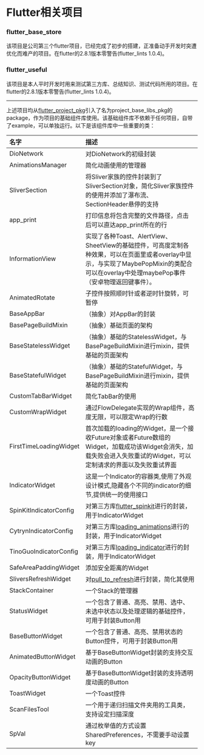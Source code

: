 # Flutter相关项目

### flutter_base_store 
该项目是公司第三个flutter项目，已经完成了初步的搭建，正准备动手开发时突遭优化而难产的项目。在flutter的2.8.1版本零警告(flutter_lints 1.0.4)。

### flutter_useful 
该项目是本人平时开发时用来测试第三方库、总结知识、测试代码所用的项目。在flutter的2.8.1版本零警告(flutter_lints 1.0.4)。

*****
上述项目均从[flutter_project_pkg](https://github.com/YouXianMing/flutter_project_pkg)引入了名为project_base_libs_pkg的package，作为项目的基础组件库使用。该基础组件库不依赖于任何项目，自带了example，可以单独运行。以下是该组件库中一些重要的类：

名字|描述
:-|:-
DioNetwork|对DioNetwork的初级封装
AnimationsManager|简化动画使用的管理器
SliverSection|将Sliver家族的控件封装到了SliverSection对象，简化Sliver家族控件的使用并添加了瀑布流、SectionHeader悬停的支持
app_print|打印信息将包含完整的文件路径，点击后可以直达app_print所在的行
InformationView|实现了各种Toast、AlertView、SheetView的基础控件，可高度定制各种效果，可以在页面里或者overlay中显示，与实现了MaybePopMixin的类配合可以在overlay中处理maybePop事件（安卓物理返回键事件）。
AnimatedRotate|子控件按照顺时针或者逆时针旋转，可暂停
BaseAppBar|（抽象）对AppBar的封装
BasePageBuildMixin|（抽象）基础页面的架构
BaseStatelessWidget|（抽象）基础的StatelessWidget，与BasePageBuildMixin进行mixin，提供基础的页面架构
BaseStatefulWidget|（抽象）基础的StatefulWidget，与BasePageBuildMixin进行mixin，提供基础的页面架构
CustomTabBarWidget|简化TabBar的使用
CustomWrapWidget|通过FlowDelegate实现的Wrap组件，高度无限，可以限定Wrap的行数
FirstTimeLoadingWidget|首次加载的loading的Widget，是一个接收Future对象或者Future数组的Widget，加载成功该Widget会消失，加载失败会进入失败重试的Widget，可以定制请求的界面以及失败重试界面
IndicatorWidget|这是一个Indicator的容器类,使用了外观设计模式,隐藏各个不同的indicator的细节,提供统一的使用接口
SpinKitIndicatorConfig|对第三方库[flutter_spinkit](https://pub.dev/packages/flutter_spinkit)进行的封装，用于IndicatorWidget
CytrynIndicatorConfig|对第三方库[loading_animations](https://pub.flutter-io.cn/packages/loading_animations)进行的封装，用于IndicatorWidget
TinoGuoIndicatorConfig|对第三方库[loading_indicator](https://pub.dev/packages/loading_indicator)进行的封装，用于IndicatorWidget
SafeAreaPaddingWidget|添加安全距离的Widget
SliversRefreshWidget|对[pull_to_refresh](https://pub.flutter-io.cn/packages/pull_to_refresh)进行封装，简化其使用
StackContainer|一个Stack的管理器
StatusWidget|一个包含了普通、高亮、禁用、选中、未选中状态以及处理逻辑的基础控件，可用于封装Button用
BaseButtonWidget|一个包含了普通、高亮、禁用状态的Button控件，可用于封装Button用
AnimatedButtonWidget|基于BaseButtonWidget封装的支持交互动画的Button
OpacityButtonWidget|基于BaseButtonWidget封装的支持透明度动画的Button
ToastWidget|一个Toast控件
ScanFilesTool|一个用于递归扫描文件夹用的工具类，支持设定扫描深度
SpVal|通过枚举值的方式设置SharedPreferences，不需要手动设置key
